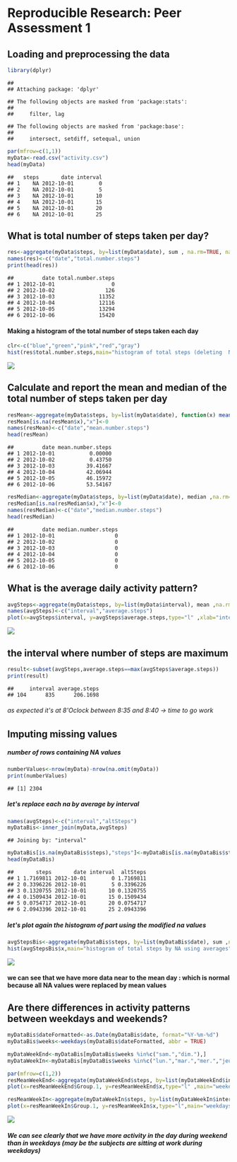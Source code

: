 # Reproducible Research: Peer Assessment 1

## Loading and preprocessing the data

```r
library(dplyr)
```

```
## 
## Attaching package: 'dplyr'
```

```
## The following objects are masked from 'package:stats':
## 
##     filter, lag
```

```
## The following objects are masked from 'package:base':
## 
##     intersect, setdiff, setequal, union
```

```r
par(mfrow=c(1,1))
myData<-read.csv("activity.csv")
head(myData)
```

```
##   steps       date interval
## 1    NA 2012-10-01        0
## 2    NA 2012-10-01        5
## 3    NA 2012-10-01       10
## 4    NA 2012-10-01       15
## 5    NA 2012-10-01       20
## 6    NA 2012-10-01       25
```
## What is total number of steps taken per day?

```r
res<-aggregate(myData$steps, by=list(myData$date), sum , na.rm=TRUE, na.action=NULL )
names(res)<-c("date","total.number.steps")
print(head(res))
```

```
##         date total.number.steps
## 1 2012-10-01                  0
## 2 2012-10-02                126
## 3 2012-10-03              11352
## 4 2012-10-04              12116
## 5 2012-10-05              13294
## 6 2012-10-06              15420
```

#### Making a histogram of the total number of steps taken each day

```r
clr<-c("blue","green","pink","red","gray")
hist(res$total.number.steps,main="histogram of total steps (deleting  NA Values)",xlab="total steps in a day",col=clr)
```

![](PA1_template_files/figure-html/unnamed-chunk-2-1.png)

## Calculate and report the mean and median of the total number of steps taken per day


```r
resMean<-aggregate(myData$steps, by=list(myData$date), function(x) mean(x, na.rm=TRUE)  )
resMean[is.na(resMean$x),"x"]<-0
names(resMean)<-c("date","mean.number.steps")
head(resMean)
```

```
##         date mean.number.steps
## 1 2012-10-01           0.00000
## 2 2012-10-02           0.43750
## 3 2012-10-03          39.41667
## 4 2012-10-04          42.06944
## 5 2012-10-05          46.15972
## 6 2012-10-06          53.54167
```

```r
resMedian<-aggregate(myData$steps, by=list(myData$date), median ,na.rm=TRUE)
resMedian[is.na(resMedian$x),"x"]<-0
names(resMedian)<-c("date","median.number.steps")
head(resMedian)
```

```
##         date median.number.steps
## 1 2012-10-01                   0
## 2 2012-10-02                   0
## 3 2012-10-03                   0
## 4 2012-10-04                   0
## 5 2012-10-05                   0
## 6 2012-10-06                   0
```

## What is the average daily activity pattern?

```r
avgSteps<-aggregate(myData$steps, by=list(myData$interval), mean ,na.rm=TRUE)  
names(avgSteps)<-c("interval","average.steps")
plot(x=avgSteps$interval, y=avgSteps$average.steps,type="l" ,xlab="intervals",ylab="average steps",col="blue")
```

![](PA1_template_files/figure-html/unnamed-chunk-4-1.png)

## the interval where number of steps are maximum 


```r
result<-subset(avgSteps,average.steps==max(avgSteps$average.steps)) 
print(result)
```

```
##     interval average.steps
## 104      835      206.1698
```
###### as expected it's at 8'Oclock between 8:35 and 8:40 -> time to go  work 
## Imputing missing values

##### number of rows containing NA values

```r
numberValues<-nrow(myData)-nrow(na.omit(myData))
print(numberValues)
```

```
## [1] 2304
```

##### let's replace each na by average by interval

```r
names(avgSteps)<-c("interval","altSteps")
myDataBis<-inner_join(myData,avgSteps)
```

```
## Joining by: "interval"
```

```r
myDataBis[is.na(myDataBis$steps),"steps"]<-myDataBis[is.na(myDataBis$steps),"altSteps"]
head(myDataBis)
```

```
##       steps       date interval  altSteps
## 1 1.7169811 2012-10-01        0 1.7169811
## 2 0.3396226 2012-10-01        5 0.3396226
## 3 0.1320755 2012-10-01       10 0.1320755
## 4 0.1509434 2012-10-01       15 0.1509434
## 5 0.0754717 2012-10-01       20 0.0754717
## 6 2.0943396 2012-10-01       25 2.0943396
```

##### let's plot again the histogram of part using the modified na values

```r
avgStepsBis<-aggregate(myDataBis$steps, by=list(myDataBis$date), sum ,na.rm=TRUE)  
hist(avgStepsBis$x,main="histogram of total steps by NA using averages",xlab="total steps in a day",col=clr)
```

![](PA1_template_files/figure-html/unnamed-chunk-8-1.png)

#### we can see that we have more data near to the mean day : which is normal because all NA values were replaced by mean values

## Are there differences in activity patterns between weekdays and weekends?

```r
myDataBis$dateFormatted<-as.Date(myDataBis$date, format="%Y-%m-%d")
myDataBis$weeks<-weekdays(myDataBis$dateFormatted, abbr = TRUE)

myDataWeekEnd<-myDataBis[myDataBis$weeks %in%c("sam.","dim."),]
myDataWeekIn<-myDataBis[myDataBis$weeks %in%c("lun.","mar.","mer.","jeu.","ven."),]

par(mfrow=c(1,2))
resMeanWeekEnd<-aggregate(myDataWeekEnd$steps, by=list(myDataWeekEnd$interval), function(x) mean(x, na.rm=TRUE)  )
plot(x=resMeanWeekEnd$Group.1, y=resMeanWeekEnd$x,type="l" ,main="weekend steps",xlab="intervals",ylab="average steps",col="blue")

resMeanWeekIn<-aggregate(myDataWeekIn$steps, by=list(myDataWeekIn$interval), function(x) mean(x, na.rm=TRUE)  )
plot(x=resMeanWeekIn$Group.1, y=resMeanWeekIn$x,type="l",main="weekdays steps" ,xlab="intervals",ylab="average steps",col="blue")
```

![](PA1_template_files/figure-html/unnamed-chunk-9-1.png)

##### We can see clearly that we have more activity in the day during  weekend than in weekdays (may be the subjects are sitting at work during weekdays) 



